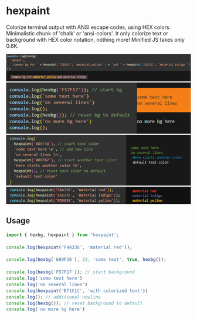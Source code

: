 # hexpaint

Colorize terminal output with ANSI escape codes, using HEX colors. Minimalistic chunk of 'chalk' or 'ansi-colors'. It only colorize text or background with HEX color notation, nothing more! Minified JS takes only 0.6K.

![hexpaint-wrap-bg    ](./docs/hexpaint-wrap-bg.png)
![hexpaint-open-codes ](./docs/hexpaint-open-codes.png)
![hexpaint-open-tcolor](./docs/hexpaint-open-tcolor.png)
![hexpaint-text       ](./docs/hexpaint-text.png)

## Usage

```javascript
import { hexbg, hexpaint } from 'hexpaint';

console.log(hexpaint('F44336', 'material red'));

console.log(hexbg('689F38'), 23, 'some text', true, hexbg());

console.log(hexbg('F57F17')); // start background
console.log('some text here')
console.log('on several lines')
console.log(hexpaint('B71C1C', 'with colorized text'))
console.log(); // additional newline
console.log(hexbg()); // reset background to default
console.log('no more bg here')
```
